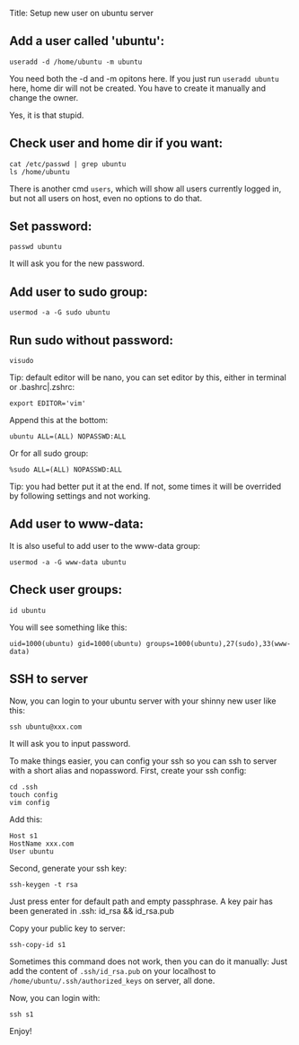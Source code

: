 Title: Setup new user on ubuntu server

## Add a user called 'ubuntu':

    useradd -d /home/ubuntu -m ubuntu

You need both the -d and -m opitons here. If you just run `useradd ubuntu` here, home dir will not be created. You have to create it manually and change the owner. 

Yes, it is that stupid.

## Check user and home dir if you want:

    cat /etc/passwd | grep ubuntu
    ls /home/ubuntu

There is another cmd `users`, which will show all users currently logged in, but not all users on host, even no options to do that.

## Set password:

    passwd ubuntu

It will ask you for the new password.

## Add user to sudo group:
    
    usermod -a -G sudo ubuntu

## Run sudo without password:

    visudo

Tip: default editor will be nano, you can set editor by this, either in terminal or .bashrc|.zshrc:

    export EDITOR='vim'

Append this at the bottom:

    ubuntu ALL=(ALL) NOPASSWD:ALL    

Or for all sudo group:

    %sudo ALL=(ALL) NOPASSWD:ALL    

Tip: you had better put it at the end. If not, some times it will be overrided by following settings and not working. 

## Add user to www-data:
It is also useful to add user to the www-data group:

    usermod -a -G www-data ubuntu

## Check user groups:

    id ubuntu

You will see something like this:

    uid=1000(ubuntu) gid=1000(ubuntu) groups=1000(ubuntu),27(sudo),33(www-data)

## SSH to server
Now, you can login to your ubuntu server with your shinny new user like this:

    ssh ubuntu@xxx.com

It will ask you to input password.

To make things easier, you can config your ssh so you can ssh to server with a short alias and nopassword.
First, create your ssh config:

    cd .ssh
    touch config
    vim config

Add this:

    Host s1
    HostName xxx.com
    User ubuntu

Second, generate your ssh key:

    ssh-keygen -t rsa

Just press enter for default path and empty passphrase.
A key pair has been generated in .ssh: id_rsa && id_rsa.pub

Copy your public key to server:

    ssh-copy-id s1

Sometimes this command does not work, then you can do it manually:
Just add the content of `.ssh/id_rsa.pub` on your localhost to `/home/ubuntu/.ssh/authorized_keys` on server, all done.

Now, you can login with:

    ssh s1

Enjoy!
    
